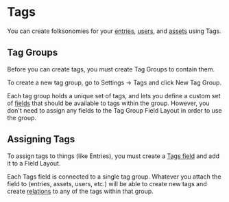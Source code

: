 Tags
====

You can create folksonomies for your [entries]({entry:docs/sections-and-entries:url}), [users]({entry:docs/users:url}), and [assets]({entry:docs/assets:url}) using Tags.

## Tag Groups

Before you can create tags, you must create Tag Groups to contain them.

To create a new tag group, go to Settings → Tags and click New Tag Group.

Each tag group holds a unique set of tags, and lets you define a custom set of [fields]({entry:docs/fields}) that should be available to tags within the group. However, you don't need to assign any fields to the Tag Group Field Layout in order to use the group.

## Assigning Tags

To assign tags to things (like Entries), you must create a [Tags field]({entry:docs/tags-fields}) and add it to a Field Layout. 

Each Tags field is connected to a single tag group. Whatever you attach the field to (entries, assets, users, etc.) will be able to create new tags and create [relations]({entry:docs/relations}) to any of the tags within that group.